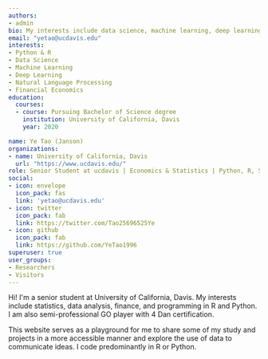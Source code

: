 ```yaml
---
authors:
- admin
bio: My interests include data science, machine learning, deep learning and finance.
email: "yetao@ucdavis.edu"
interests:
- Python & R
- Data Science
- Machine Learning
- Deep Learning
- Natural Language Processing
- Financial Economics
education:
  courses:
  - course: Pursuing Bachelor of Science degree
    institution: University of California, Davis
    year: 2020

name: Ye Tao (Janson)
organizations:
- name: University of California, Davis
  url: "https://www.ucdavis.edu/"
role: Senior Student at ucdavis | Economics & Statistics | Python, R, SQL
social:
- icon: envelope
  icon_pack: fas
  link: 'yetao@ucdavis.edu'
- icon: twitter
  icon_pack: fab
  link: https://twitter.com/Tao25696525Ye
- icon: github
  icon_pack: fab
  link: https://github.com/YeTao1996
superuser: true
user_groups:
- Researchers
- Visitors
---
```


Hi! I'm a senior student at University of California, Davis. My interests include statistics, data analysis, finance, and programming in R and Python. I am also semi-professional GO player with 4 Dan certification.

This website serves as a playground for me to share some of my study and projects in a more accessible manner and explore the use of data to communicate ideas. I code predominantly in R or Python.





